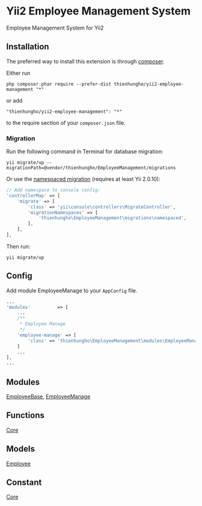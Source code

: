 Yii2 Employee Management System
====================
Employee Management System for Yii2

Installation
------------

The preferred way to install this extension is through [composer](http://getcomposer.org/download/).

Either run

```
php composer.phar require --prefer-dist thienhungho/yii2-employee-management "*"
```

or add

```
"thienhungho/yii2-employee-management": "*"
```

to the require section of your `composer.json` file.

### Migration

Run the following command in Terminal for database migration:

```
yii migrate/up --migrationPath=@vendor/thienhungho/EmployeeManagement/migrations
```

Or use the [namespaced migration](http://www.yiiframework.com/doc-2.0/guide-db-migrations.html#namespaced-migrations) (requires at least Yii 2.0.10):

```php
// Add namespace to console config:
'controllerMap' => [
    'migrate' => [
        'class' => 'yii\console\controllers\MigrateController',
        'migrationNamespaces' => [
            'thienhungho\EmployeeManagement\migrations\namespaced',
        ],
    ],
],
```

Then run:
```
yii migrate/up
```

Config
------------

Add module EmployeeManage to your `AppConfig` file.

```php
...
'modules'          => [
    ...
    /**
     * Employee Manage
     */
    'employee-manage' => [
        'class' => 'thienhungho\EmployeeManagement\modules\EmployeeManage\EmployeeManageModules',
    ]
    ...
],
...
```

Modules
------------

[EmployeeBase](https://github.com/thienhungho/yii2-employee-management/tree/master/src/modules/EmployeeBase), [EmployeeManage](https://github.com/thienhungho/yii2-employee-management/tree/master/src/modules/EmployeeManage)

Functions
------------

[Core](https://github.com/thienhungho/yii2-employee-management/tree/master/src/functions/core.php)

Models
------------

[Employee](https://github.com/thienhungho/yii2-employee-management/tree/master/src/models/Employee.php)

Constant
------------

[Core](https://github.com/thienhungho/yii2-employee-management/tree/master/src/const/core.php)